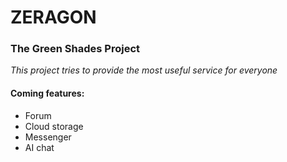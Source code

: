 <h1 width="fit-content" margin="auto">ZERAGON</h1>
<h3 width="fit-content" margin="auto">The Green Shades Project</h3>

<i>This project tries to provide the most useful service for everyone</i>

<h4>Coming features:</h4>
<ul>
  <li>Forum</li>
  <li>Cloud storage</li>
  <li>Messenger</li>
  <li>AI chat</li>
</ul>
